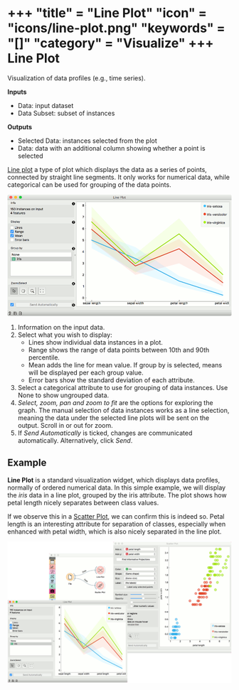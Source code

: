 +++
"title" = "Line Plot"
"icon" = "icons/line-plot.png"
"keywords" = "[]"
"category" = "Visualize"
+++
Line Plot
=========

Visualization of data profiles (e.g., time series).

**Inputs**

- Data: input dataset
- Data Subset: subset of instances

**Outputs**

- Selected Data: instances selected from the plot
- Data: data with an additional column showing whether a point is selected

[Line plot](https://en.wikipedia.org/wiki/Line_chart) a type of plot which displays the data as a series of points, connected by straight line segments. It only works for numerical data, while categorical can be used for grouping of the data points.

![](/images/visualize/LinePlot-stamped.png)

1. Information on the input data.
2. Select what you wish to display:
   - Lines show individual data instances in a plot.
   - Range shows the range of data points between 10th and 90th percentile.
   - Mean adds the line for mean value. If group by is selected, means will be displayed per each group value.
   - Error bars show the standard deviation of each attribute.
3. Select a categorical attribute to use for grouping of data instances. Use None to show ungrouped data.
4. *Select, zoom, pan and zoom to fit* are the options for exploring the graph. The manual selection of data instances works as a line selection, meaning the data under the selected line plots will be sent on the output. Scroll in or out for zoom.
5. If *Send Automatically* is ticked, changes are communicated automatically. Alternatively, click *Send*.

Example
-------

**Line Plot** is a standard visualization widget, which displays data profiles, normally of ordered numerical data. In this simple example, we will display the *iris* data in a line plot, grouped by the iris attribute. The plot shows how petal length nicely separates between class values.

If we observe this in a [Scatter Plot](/widget-catalog/visualize/scatterplot), we can confirm this is indeed so. Petal length is an interesting attribute for separation of classes, especially when enhanced with petal width, which is also nicely separated in the line plot.

![](/images/visualize/LinePlot-Example.png)
